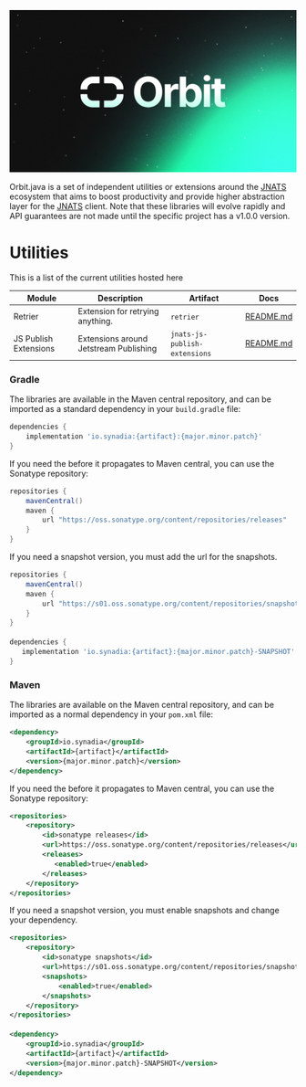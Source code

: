 <p align="center">
  <img src="orbit.png" alt="Orbit">
</p>

Orbit.java is a set of independent utilities or extensions around the [JNATS](https://github.com/nats-io/nats.java) ecosystem that aims to
boost productivity and provide higher abstraction layer for the [JNATS](https://github.com/nats-io/nats.java)
client. Note that these libraries will evolve rapidly and API guarantees are
not made until the specific project has a v1.0.0 version.

# Utilities

This is a list of the current utilities hosted here

| Module                | Description                            | Artifact                      | Docs                                         |
|-----------------------|----------------------------------------|-------------------------------|----------------------------------------------|
| Retrier               | Extension for retrying anything.       | `retrier`                     | [README.md](retrier/README.md)               |
| JS Publish Extensions | Extensions around Jetstream Publishing | `jnats-js-publish-extensions` | [README.md](js-publish-extensions/README.md) |


### Gradle

The libraries are available in the Maven central repository, and can be imported as a standard dependency in your `build.gradle` file:

```groovy
dependencies {
    implementation 'io.synadia:{artifact}:{major.minor.patch}'
}
```

If you need the before it propagates to Maven central, you can use the Sonatype repository:

```groovy
repositories {
    mavenCentral()
    maven {
        url "https://oss.sonatype.org/content/repositories/releases"
    }
}
```

If you need a snapshot version, you must add the url for the snapshots.

```groovy
repositories {
    mavenCentral()
    maven {
        url "https://s01.oss.sonatype.org/content/repositories/snapshots/"
    }
}

dependencies {
   implementation 'io.synadia:{artifact}:{major.minor.patch}-SNAPSHOT'
}
```

### Maven

The libraries are available on the Maven central repository, and can be imported as a normal dependency in your `pom.xml` file:

```xml
<dependency>
    <groupId>io.synadia</groupId>
    <artifactId>{artifact}</artifactId>
    <version>{major.minor.patch}</version>
</dependency>
```

If you need the before it propagates to Maven central, you can use the Sonatype repository:

```xml
<repositories>
    <repository>
        <id>sonatype releases</id>
        <url>https://oss.sonatype.org/content/repositories/releases</url>
        <releases>
           <enabled>true</enabled>
        </releases>
    </repository>
</repositories>
```

If you need a snapshot version, you must enable snapshots and change your dependency.

```xml
<repositories>
    <repository>
        <id>sonatype snapshots</id>
        <url>https://s01.oss.sonatype.org/content/repositories/snapshots/</url>
        <snapshots>
            <enabled>true</enabled>
        </snapshots>
    </repository>
</repositories>

<dependency>
    <groupId>io.synadia</groupId>
    <artifactId>{artifact}</artifactId>
    <version>{major.minor.patch}-SNAPSHOT</version>
</dependency>
```
